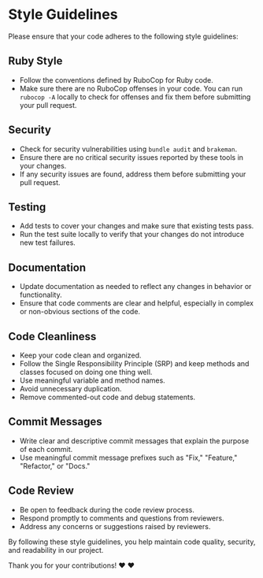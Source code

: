 # Style Guidelines

Please ensure that your code adheres to the following style guidelines:

## Ruby Style

- Follow the conventions defined by RuboCop for Ruby code.
- Make sure there are no RuboCop offenses in your code. You can run `rubocop -A` locally to check for offenses and fix them before submitting your pull request.

## Security

- Check for security vulnerabilities using `bundle audit` and `brakeman`.
- Ensure there are no critical security issues reported by these tools in your changes.
- If any security issues are found, address them before submitting your pull request.

## Testing

- Add tests to cover your changes and make sure that existing tests pass.
- Run the test suite locally to verify that your changes do not introduce new test failures.

## Documentation

- Update documentation as needed to reflect any changes in behavior or functionality.
- Ensure that code comments are clear and helpful, especially in complex or non-obvious sections of the code.

## Code Cleanliness

- Keep your code clean and organized.
- Follow the Single Responsibility Principle (SRP) and keep methods and classes focused on doing one thing well.
- Use meaningful variable and method names.
- Avoid unnecessary duplication.
- Remove commented-out code and debug statements.

## Commit Messages

- Write clear and descriptive commit messages that explain the purpose of each commit.
- Use meaningful commit message prefixes such as "Fix," "Feature," "Refactor," or "Docs."

## Code Review

- Be open to feedback during the code review process.
- Respond promptly to comments and questions from reviewers.
- Address any concerns or suggestions raised by reviewers.

By following these style guidelines, you help maintain code quality, security, and readability in our project.

Thank you for your contributions! :heart: :heart:
